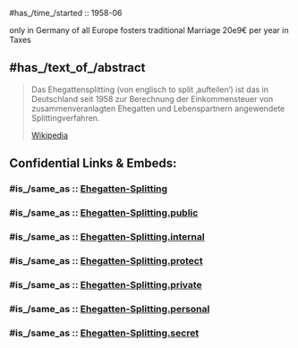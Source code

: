 

#has_/time_/started :: 1958-06  

only in Germany of all Europe 
fosters traditional Marriage 
20e9€ per year in Taxes 


## #has_/text_of_/abstract 

> Das Ehegattensplitting (von englisch to split  ‚aufteilen‘) ist das in Deutschland seit 1958 
> zur Berechnung der Einkommensteuer von zusammenveranlagten Ehegatten 
> und Lebenspartnern angewendete Splittingverfahren.
>
> [Wikipedia](https://de.wikipedia.org/wiki/Ehegattensplitting) 


## Confidential Links & Embeds: 

### #is_/same_as :: [Ehegatten-Splitting](/_Standards/Earth/Continent/Europe/Europe~Central/Germany/German~Politics/Ehegatten-Splitting.md) 

### #is_/same_as :: [Ehegatten-Splitting.public](/_public/Earth/Continent/Europe/Europe~Central/Germany/German~Politics/Ehegatten-Splitting.public.md) 

### #is_/same_as :: [Ehegatten-Splitting.internal](/_internal/Earth/Continent/Europe/Europe~Central/Germany/German~Politics/Ehegatten-Splitting.internal.md) 

### #is_/same_as :: [Ehegatten-Splitting.protect](/_protect/Earth/Continent/Europe/Europe~Central/Germany/German~Politics/Ehegatten-Splitting.protect.md) 

### #is_/same_as :: [Ehegatten-Splitting.private](/_private/Earth/Continent/Europe/Europe~Central/Germany/German~Politics/Ehegatten-Splitting.private.md) 

### #is_/same_as :: [Ehegatten-Splitting.personal](/_personal/Earth/Continent/Europe/Europe~Central/Germany/German~Politics/Ehegatten-Splitting.personal.md) 

### #is_/same_as :: [Ehegatten-Splitting.secret](/_secret/Earth/Continent/Europe/Europe~Central/Germany/German~Politics/Ehegatten-Splitting.secret.md)

